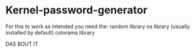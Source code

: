 # Kernel-password-generator
                                                    
For this to work as intended you need the:
random library
os library (usually installed by default)
colorama library

DAS BOUT IT
